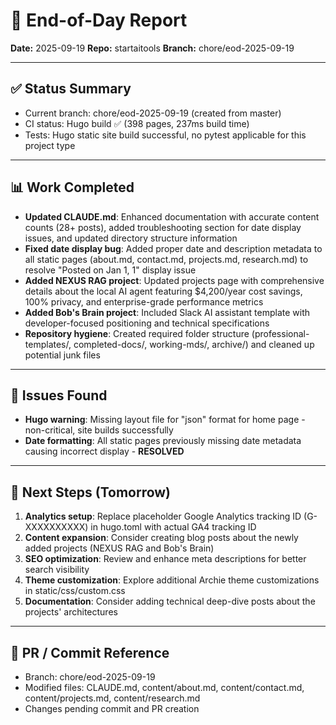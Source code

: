 # 📝 End-of-Day Report
**Date:** 2025-09-19
**Repo:** startaitools
**Branch:** chore/eod-2025-09-19

---

## ✅ Status Summary
- Current branch: chore/eod-2025-09-19 (created from master)
- CI status: Hugo build ✅ (398 pages, 237ms build time)
- Tests: Hugo static site build successful, no pytest applicable for this project type

---

## 📊 Work Completed
- **Updated CLAUDE.md**: Enhanced documentation with accurate content counts (28+ posts), added troubleshooting section for date display issues, and updated directory structure information
- **Fixed date display bug**: Added proper date and description metadata to all static pages (about.md, contact.md, projects.md, research.md) to resolve "Posted on Jan 1, 1" display issue
- **Added NEXUS RAG project**: Updated projects page with comprehensive details about the local AI agent featuring $4,200/year cost savings, 100% privacy, and enterprise-grade performance metrics
- **Added Bob's Brain project**: Included Slack AI assistant template with developer-focused positioning and technical specifications
- **Repository hygiene**: Created required folder structure (professional-templates/, completed-docs/, working-mds/, archive/) and cleaned up potential junk files

---

## 🧩 Issues Found
- **Hugo warning**: Missing layout file for "json" format for home page - non-critical, site builds successfully
- **Date formatting**: All static pages previously missing date metadata causing incorrect display - **RESOLVED**

---

## 🚀 Next Steps (Tomorrow)
1. **Analytics setup**: Replace placeholder Google Analytics tracking ID (G-XXXXXXXXXX) in hugo.toml with actual GA4 tracking ID
2. **Content expansion**: Consider creating blog posts about the newly added projects (NEXUS RAG and Bob's Brain)
3. **SEO optimization**: Review and enhance meta descriptions for better search visibility
4. **Theme customization**: Explore additional Archie theme customizations in static/css/custom.css
5. **Documentation**: Consider adding technical deep-dive posts about the projects' architectures

---

## 🔗 PR / Commit Reference
- Branch: chore/eod-2025-09-19
- Modified files: CLAUDE.md, content/about.md, content/contact.md, content/projects.md, content/research.md
- Changes pending commit and PR creation